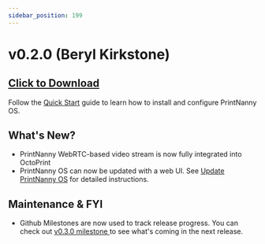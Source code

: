 ```yaml
---
sidebar_position: 199
---
```


# v0.2.0 (Beryl Kirkstone)

## [Click to Download](https://github.com/bitsy-ai/printnanny-os/releases/tag/0.2.0)

Follow the [Quick Start](/docs/category/quick-start) guide to learn how to install and configure PrintNanny OS.

## What's New?

* PrintNanny WebRTC-based video stream is now fully integrated into OctoPrint
* PrintNanny OS can now be updated with a web UI. See [Update PrintNanny OS](/docs/update-printnanny-os) for detailed instructions.

## Maintenance & FYI

* Github Milestones are now used to track release progress. You can check out [v0.3.0 milestone ](https://github.com/bitsy-ai/printnanny-os/milestone/3) to see what's coming in the next release.